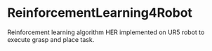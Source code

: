 # ReinforcementLearning4Robot
Reinforcement learning algorithm HER implemented on UR5 robot to execute grasp and place task.
